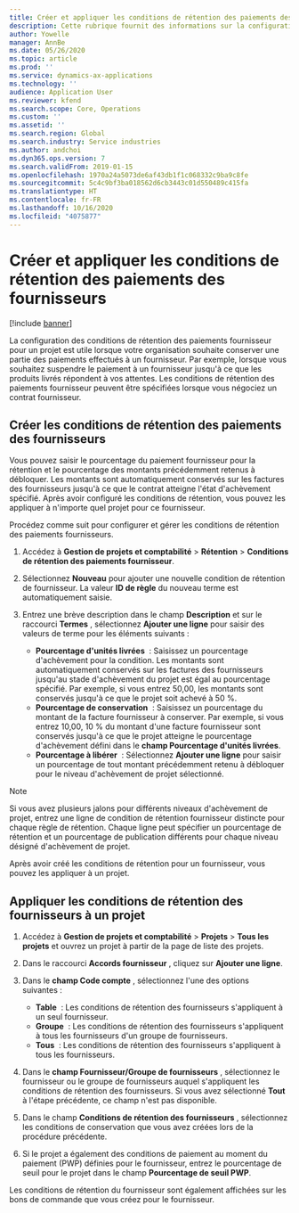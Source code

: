 ```yaml
---
title: Créer et appliquer les conditions de rétention des paiements des fournisseurs
description: Cette rubrique fournit des informations sur la configuration et la gestion des conditions de rétention pour les paiements des fournisseurs.
author: Yowelle
manager: AnnBe
ms.date: 05/26/2020
ms.topic: article
ms.prod: ''
ms.service: dynamics-ax-applications
ms.technology: ''
audience: Application User
ms.reviewer: kfend
ms.search.scope: Core, Operations
ms.custom: ''
ms.assetid: ''
ms.search.region: Global
ms.search.industry: Service industries
ms.author: andchoi
ms.dyn365.ops.version: 7
ms.search.validFrom: 2019-01-15
ms.openlocfilehash: 1970a24a5073de6af43db1f1c068332c9ba9c8fe
ms.sourcegitcommit: 5c4c9bf3ba018562d6cb3443c01d550489c415fa
ms.translationtype: HT
ms.contentlocale: fr-FR
ms.lasthandoff: 10/16/2020
ms.locfileid: "4075877"
---
```

# <a name="create-and-apply-vendor-payment-retention-terms"></a>Créer et appliquer les conditions de rétention des paiements des fournisseurs

[!include [banner](../includes/banner.md)] 

La configuration des conditions de rétention des paiements fournisseur pour un projet est utile lorsque votre organisation souhaite conserver une partie des paiements effectués à un fournisseur. Par exemple, lorsque vous souhaitez suspendre le paiement à un fournisseur jusqu'à ce que les produits livrés répondent à vos attentes. Les conditions de rétention des paiements fournisseur peuvent être spécifiées lorsque vous négociez un contrat fournisseur.

## <a name="create-vendor-payment-retention-terms"></a>Créer les conditions de rétention des paiements des fournisseurs

Vous pouvez saisir le pourcentage du paiement fournisseur pour la rétention et le pourcentage des montants précédemment retenus à débloquer. Les montants sont automatiquement conservés sur les factures des fournisseurs jusqu'à ce que le contrat atteigne l'état d'achèvement spécifié. Après avoir configuré les conditions de rétention, vous pouvez les appliquer à n'importe quel projet pour ce fournisseur.

Procédez comme suit pour configurer et gérer les conditions de rétention des paiements fournisseurs. 

1. Accédez à **Gestion de projets et comptabilité** > **Rétention** > **Conditions de rétention des paiements fournisseur**.
2. Sélectionnez **Nouveau** pour ajouter une nouvelle condition de rétention de fournisseur. La valeur **ID de règle** du nouveau terme est automatiquement saisie. 
3. Entrez une brève description dans le champ **Description** et sur le raccourci **Termes** , sélectionnez **Ajouter une ligne** pour saisir des valeurs de terme pour les éléments suivants :

   - **Pourcentage d'unités livrées**  : Saisissez un pourcentage d'achèvement pour la condition. Les montants sont automatiquement conservés sur les factures des fournisseurs jusqu'au stade d'achèvement du projet est égal au pourcentage spécifié. Par exemple, si vous entrez 50,00, les montants sont conservés jusqu'à ce que le projet soit achevé à 50 %.
   - **Pourcentage de conservation**  : Saisissez un pourcentage du montant de la facture fournisseur à conserver. Par exemple, si vous entrez 10,00, 10 % du montant d'une facture fournisseur sont conservés jusqu'à ce que le projet atteigne le pourcentage d'achèvement défini dans le **champ Pourcentage d'unités livrées**.
   - **Pourcentage à libérer**  : Sélectionnez **Ajouter une ligne** pour saisir un pourcentage de tout montant précédemment retenu à débloquer pour le niveau d'achèvement de projet sélectionné.

> [!NOTE]
> Si vous avez plusieurs jalons pour différents niveaux d'achèvement de projet, entrez une ligne de condition de rétention fournisseur distincte pour chaque règle de rétention. Chaque ligne peut spécifier un pourcentage de rétention et un pourcentage de publication différents pour chaque niveau désigné d'achèvement de projet.

Après avoir créé les conditions de rétention pour un fournisseur, vous pouvez les appliquer à un projet.

## <a name="apply-vendor-retention-terms-to-a-project"></a>Appliquer les conditions de rétention des fournisseurs à un projet

1. Accédez à **Gestion de projets et comptabilité** > **Projets** > **Tous les projets** et ouvrez un projet à partir de la page de liste des projets.
2. Dans le raccourci **Accords fournisseur** , cliquez sur **Ajouter une ligne**.
3. Dans le **champ Code compte** , sélectionnez l'une des options suivantes : 

   - **Table**  : Les conditions de rétention des fournisseurs s'appliquent à un seul fournisseur.
   - **Groupe**  : Les conditions de rétention des fournisseurs s'appliquent à tous les fournisseurs d'un groupe de fournisseurs.
   - **Tous**  : Les conditions de rétention des fournisseurs s'appliquent à tous les fournisseurs.

4. Dans le **champ Fournisseur/Groupe de fournisseurs** , sélectionnez le fournisseur ou le groupe de fournisseurs auquel s'appliquent les conditions de rétention des fournisseurs. Si vous avez sélectionné **Tout** à l'étape précédente, ce champ n'est pas disponible.
5. Dans le champ **Conditions de rétention des fournisseurs** , sélectionnez les conditions de conservation que vous avez créées lors de la procédure précédente.
6. Si le projet a également des conditions de paiement au moment du paiement (PWP) définies pour le fournisseur, entrez le pourcentage de seuil pour le projet dans le champ **Pourcentage de seuil PWP**.

Les conditions de rétention du fournisseur sont également affichées sur les bons de commande que vous créez pour le fournisseur.
